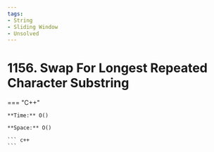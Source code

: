 ```yaml
---
tags:
- String
- Sliding Window
- Unsolved
---
```



# 1156. Swap For Longest Repeated Character Substring

=== "C++"

    **Time:** O()

    **Space:** O()

    ``` c++
    ```